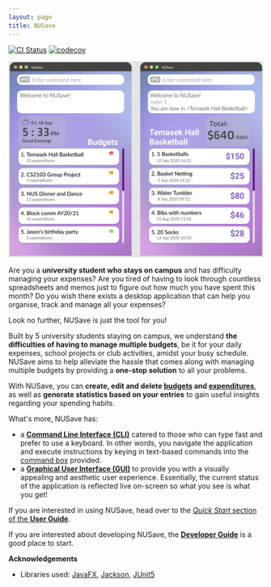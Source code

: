 ```yaml
---
layout: page
title: NUSave
---
```


[![CI Status](https://github.com/AY2021S1-CS2103T-T11-4/tp/workflows/Java%20CI/badge.svg)](https://github.com/AY2021S1-CS2103T-T11-4/tp/actions)
[![codecov](https://codecov.io/gh/AY2021S1-CS2103T-T11-4/tp/branch/master/graph/badge.svg)](https://codecov.io/gh/AY2021S1-CS2103T-T11-4/tp)

![Ui](images/Ui.png)

Are you a **university student who stays on campus** and has difficulty managing your expenses?
Are you tired of having to look through countless spreadsheets and memos just to figure out how much you have spent this month?
Do you wish there exists a desktop application that can help you organise, track and manage all your expenses?

Look no further, NUSave is just the tool for you!

Built by 5 university students staying on campus, we understand **the difficulties of having to manage multiple budgets**,
be it for your daily expenses, school projects or club activities, amidst your busy schedule. NUSave aims to help alleviate
the hassle that comes along with managing multiple budgets by providing a **one-stop solution** to all your problems.

With NUSave, you can **create, edit and delete [budgets](#7-glossary) and [expenditures](#7-glossary)**, as well as **generate statistics
based on your entries** to gain useful insights regarding your spending habits.

What's more, NUSave has:
- a **[Command Line Interface (CLI)](#7-glossary)** catered to those who can type fast and prefer to use a keyboard. In other words, you
navigate the application and execute instructions by keying in text-based commands into the [command box](#3-gui-layout) provided.
- a **[Graphical User Interface (GUI)](#7-glossary)** to provide you with a visually appealing and aesthetic user experience. Essentially,
the current status of the application is reflected live on-screen so what you see is what you get!

If you are interested in using NUSave, head over to the [_Quick Start_ section of the **User Guide**](UserGuide.html#quick-start).

If you are interested about developing NUSave, the [**Developer Guide**](DeveloperGuide.html) is a good place to start.


**Acknowledgements**

* Libraries used: [JavaFX](https://openjfx.io/), [Jackson](https://github.com/FasterXML/jackson), [JUnit5](https://github.com/junit-team/junit5)
